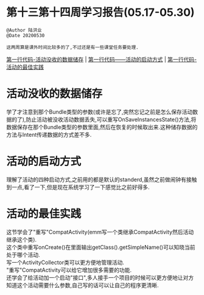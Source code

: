 # 第十三第十四周学习报告(05.17-05.30)  
`@Author 陆洪业`  
`@Date 20200530`  
```
这两周算是课外时间比较多的了,不过还是有一些课堂任务要处理.
```
[第一行代码-活动没收的数据储存](#1) | [第一行代码——活动的启动方式](#2) | [第一行代码-活动的最佳实践](#3)  
# <a id='1'>活动没收的数据储存</a>  
学了才注意到那个Bundle类型的参数(或许是忘了,突然忘记之前是怎么保存活动数据的了),防止活动被没收活动数据丢失,可以重写OnSaveInstancesState()方法,将数据保存在那个Bundle类型的参数里面,然后在恢复的时候取出来.这种储存数据的方法与Intent传递数据的方式差不多.  

# <a id='2'>活动的启动方式</a>  
理解了活动的四种启动方式,之前用的都是默认的standerd,虽然之前做闹钟有接触到一点,看了一下,但是现在系统学习了一下感觉比之前好得多.  

# <a id='3'>活动的最佳实践</a>    
这节学会了"重写"CompatActivity(emm写一个类继承CompatActivity然后活动继承这个类).  
这个类中重写onCreate()在里面输出getClass().getSimpleName()可以知晓当前处于哪个活动.  
写一个ActivityCollector类可以更方便地管理活动.  
"重写"CompatActivity可以给它增加很多需要的功能.  
还学会了给活动加一个启动"接口",多人接手一个项目的时候可以更方便地让对方知道这个活动需要什么参数,自己写的话可以让自己的程序更清晰.  
